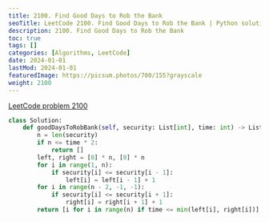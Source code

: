 ```yaml
---
title: 2100. Find Good Days to Rob the Bank
seoTitle: LeetCode 2100. Find Good Days to Rob the Bank | Python solution and explanation
description: 2100. Find Good Days to Rob the Bank
toc: true
tags: []
categories: [Algorithms, LeetCode]
date: 2024-01-01
lastMod: 2024-01-01
featuredImage: https://picsum.photos/700/155?grayscale
weight: 2100
---
```


[LeetCode problem 2100](https://leetcode.com/problems/find-good-days-to-rob-the-bank/)

```python
class Solution:
    def goodDaysToRobBank(self, security: List[int], time: int) -> List[int]:
        n = len(security)
        if n <= time * 2:
            return []
        left, right = [0] * n, [0] * n
        for i in range(1, n):
            if security[i] <= security[i - 1]:
                left[i] = left[i - 1] + 1
        for i in range(n - 2, -1, -1):
            if security[i] <= security[i + 1]:
                right[i] = right[i + 1] + 1
        return [i for i in range(n) if time <= min(left[i], right[i])]

```
